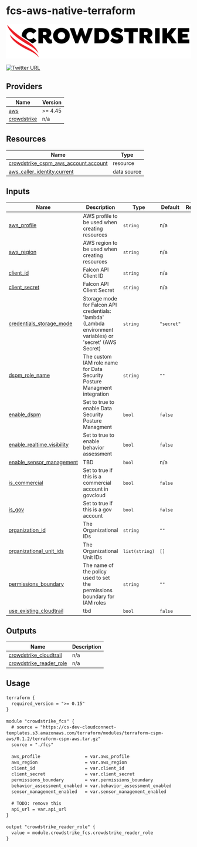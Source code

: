 # fcs-aws-native-terraform
<!-- BEGIN_TF_DOCS -->
![CrowdStrike FalconPy](https://raw.githubusercontent.com/CrowdStrike/falconpy/main/docs/asset/cs-logo.png)

[![Twitter URL](https://img.shields.io/twitter/url?label=Follow%20%40CrowdStrike&style=social&url=https%3A%2F%2Ftwitter.com%2FCrowdStrike)](https://twitter.com/CrowdStrike)<br/>

## Providers

| Name | Version |
|------|---------|
| <a name="provider_aws"></a> [aws](#provider\_aws) | >= 4.45 |
| <a name="provider_crowdstrike"></a> [crowdstrike](#provider\_crowdstrike) | n/a |
## Resources

| Name | Type |
|------|------|
| [crowdstrike_cspm_aws_account.account](https://registry.terraform.io/providers/crowdstrike/crowdstrike/latest/docs/resources/cspm_aws_account) | resource |
| [aws_caller_identity.current](https://registry.terraform.io/providers/hashicorp/aws/latest/docs/data-sources/caller_identity) | data source |
## Inputs

| Name | Description | Type | Default | Required |
|------|-------------|------|---------|:--------:|
| <a name="input_aws_profile"></a> [aws\_profile](#input\_aws\_profile) | AWS profile to be used when creating resources | `string` | n/a | yes |
| <a name="input_aws_region"></a> [aws\_region](#input\_aws\_region) | AWS region to be used when creating resources | `string` | n/a | yes |
| <a name="input_client_id"></a> [client\_id](#input\_client\_id) | Falcon API Client ID | `string` | n/a | yes |
| <a name="input_client_secret"></a> [client\_secret](#input\_client\_secret) | Falcon API Client Secret | `string` | n/a | yes |
| <a name="input_credentials_storage_mode"></a> [credentials\_storage\_mode](#input\_credentials\_storage\_mode) | Storage mode for Falcon API credentials: 'lambda' (Lambda environment variables) or 'secret' (AWS Secret) | `string` | `"secret"` | no |
| <a name="input_dspm_role_name"></a> [dspm\_role\_name](#input\_dspm\_role\_name) | The custom IAM role name for Data Security Posture Managment integration | `string` | `""` | no |
| <a name="input_enable_dspm"></a> [enable\_dspm](#input\_enable\_dspm) | Set to true to enable Data Security Posture Managment | `bool` | `false` | no |
| <a name="input_enable_realtime_visibility"></a> [enable\_realtime\_visibility](#input\_enable\_realtime\_visibility) | Set to true to enable behavior assessment | `bool` | `false` | no |
| <a name="input_enable_sensor_management"></a> [enable\_sensor\_management](#input\_enable\_sensor\_management) | TBD | `bool` | n/a | yes |
| <a name="input_is_commercial"></a> [is\_commercial](#input\_is\_commercial) | Set to true if this is a commercial account in govcloud | `bool` | `false` | no |
| <a name="input_is_gov"></a> [is\_gov](#input\_is\_gov) | Set to true if this is a gov account | `bool` | `false` | no |
| <a name="input_organization_id"></a> [organization\_id](#input\_organization\_id) | The Organizational IDs | `string` | `""` | no |
| <a name="input_organizational_unit_ids"></a> [organizational\_unit\_ids](#input\_organizational\_unit\_ids) | The Organizational Unit IDs | `list(string)` | `[]` | no |
| <a name="input_permissions_boundary"></a> [permissions\_boundary](#input\_permissions\_boundary) | The name of the policy used to set the permissions boundary for IAM roles | `string` | `""` | no |
| <a name="input_use_existing_cloudtrail"></a> [use\_existing\_cloudtrail](#input\_use\_existing\_cloudtrail) | tbd | `bool` | `false` | no |
## Outputs

| Name | Description |
|------|-------------|
| <a name="output_crowdstrike_cloudtrail"></a> [crowdstrike\_cloudtrail](#output\_crowdstrike\_cloudtrail) | n/a |
| <a name="output_crowdstrike_reader_role"></a> [crowdstrike\_reader\_role](#output\_crowdstrike\_reader\_role) | n/a |

## Usage

```hcl
terraform {
  required_version = ">= 0.15"
}

module "crowdstrike_fcs" {
  # source = "https://cs-dev-cloudconnect-templates.s3.amazonaws.com/terraform/modules/terraform-cspm-aws/0.1.2/terraform-cspm-aws.tar.gz"
  source = "./fcs"

  aws_profile                 = var.aws_profile
  aws_region                  = var.aws_region
  client_id                   = var.client_id
  client_secret               = var.client_secret
  permissions_boundary        = var.permissions_boundary
  behavior_assessment_enabled = var.behavior_assessment_enabled
  sensor_management_enabled   = var.sensor_management_enabled

  # TODO: remove this
  api_url = var.api_url
}

output "crowdstrike_reader_role" {
  value = module.crowdstrike_fcs.crowdstrike_reader_role
}
```
<!-- END_TF_DOCS -->